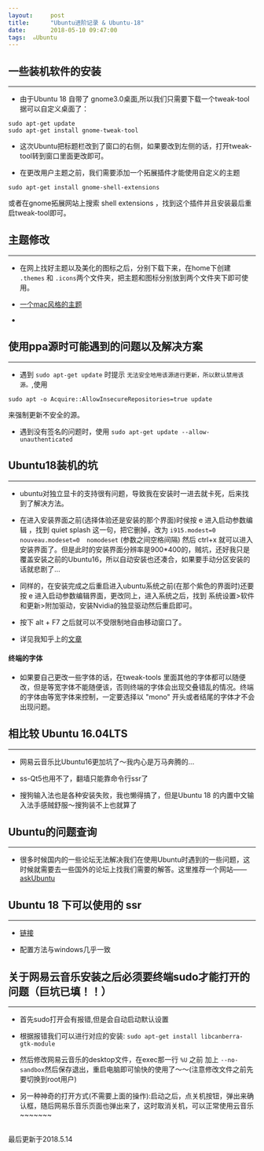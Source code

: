 ```yaml
---
layout:     post
title:      "Ubuntu进阶记录 & Ubuntu-18"
date:       2018-05-10 09:47:00
tags:  ๑Ubuntu
---
```


## 一些装机软件的安装
---

- 由于Ubuntu 18 自带了 gnome3.0桌面,所以我们只需要下载一个tweak-tool据可以自定义桌面了：
```
sudo apt-get update
sudo apt-get install gnome-tweak-tool
```

- 这次Ubuntu把标题栏改到了窗口的右侧，如果要改到左侧的话，打开tweak-tool转到窗口里面更改即可。

- 在更改用户主题之前，我们需要添加一个拓展插件才能使用自定义的主题
```
sudo apt-get install gnome-shell-extensions
```
或者在gnome拓展网站上搜索 shell extensions ，找到这个插件并且安装最后重启tweak-tool即可。

## 主题修改
---

- 在网上找好主题以及美化的图标之后，分别下载下来，在home下创建 `.themes` 和 `.icons`两个文件夹，把主题和图标分别放到两个文件夹下即可使用。

- [一个mac风格的主题](https://imcn.me/html/y2017/29004.html)

-

## 使用ppa源时可能遇到的问题以及解决方案
---

- 遇到 `sudo apt-get update` 时提示 `无法安全地用该源进行更新，所以默认禁用该源。`,使用
```
sudo apt -o Acquire::AllowInsecureRepositories=true update
```
来强制更新不安全的源。

- 遇到没有签名的问题时，使用 `sudo apt-get update --allow-unauthenticated`


## Ubuntu18装机的坑
---

- ubuntu对独立显卡的支持很有问题，导致我在安装时一进去就卡死，后来找到了解决方法。

- 在进入安装界面之前(选择体验还是安装的那个界面)时侯按 e 进入启动参数编辑 ，找到 quiet splash 这一句，把它删掉，改为  `i915.modest=0  nouveau.modeset=0  nomodeset` (参数之间空格间隔) 然后 ctrl+x 就可以进入安装界面了。但是此时的安装界面分辨率是900*400的，贼坑，还好我只是覆盖安装之前的Ubuntu16，所以自动安装也还凑合，如果要手动分区安装的话就悲剧了...

- 同样的，在安装完成之后重启进入ubuntu系统之前(在那个紫色的界面时)还要按 e 进入启动参数编辑界面，更改同上，进入系统之后，找到 系统设置>软件和更新>附加驱动，安装Nvidia的独显驱动然后重启即可。

- 按下 alt + F7 之后就可以不受限制地自由移动窗口了。

- 详见我知乎上的[文章](https://www.zhihu.com/question/276308597/answer/388030874)

#### 终端的字体

- 如果要自己更改一些字体的话，在tweak-tools 里面其他的字体都可以随便改，但是等宽字体不能随便该，否则终端的字体会出现交叠错乱的情况。终端的字体由等宽字体来控制，一定要选择以 "mono" 开头或者结尾的字体才不会出现问题。


## 相比较 Ubuntu 16.04LTS
---

- 网易云音乐比Ubuntu16更加坑了～我内心是万马奔腾的...

- ss-Qt5也用不了，翻墙只能靠命令行ssr了

- 搜狗输入法也是各种安装失败，我也懒得搞了，但是Ubuntu 18 的内置中文输入法手感贼舒服～搜狗装不上也就算了


## Ubuntu的问题查询
---

- 很多时候国内的一些论坛无法解决我们在使用Ubuntu时遇到的一些问题，这时候就需要去一些国外的论坛上找我们需要的解答。这里推荐一个网站——[askUbuntu](https://askubuntu.com)

## Ubuntu 18 下可以使用的 ssr
---

- [链接](https://github.com/erguotou520/electron-ssr/releases)

- 配置方法与windows几乎一致

## 关于网易云音乐安装之后必须要终端sudo才能打开的问题（巨坑已填！！）
---

- 首先sudo打开会有报错,但是会自动启动默认设置

- 根据报错我们可以进行对应的安装: `sudo apt-get install libcanberra-gtk-module`

- 然后修改网易云音乐的desktop文件，在exec那一行 `%U` 之前 加上 `--no-sandbox`然后保存退出，重启电脑即可愉快的使用了～～(注意修改文件之前先要切换到root用户)

- 另一种神奇的打开方式(不需要上面的操作):启动之后，点关机按钮，弹出来确认框，随后网易乐音乐页面也弹出来了，这时取消关机，可以正常使用云音乐~~~~~~~

<br>
最后更新于2018.5.14
